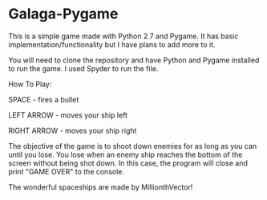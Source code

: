 # Galaga-Pygame

This is a simple game made with Python 2.7 and Pygame. It has basic implementation/functionality but I have plans to add more to it.

You will need to clone the repository and have Python and Pygame installed to run the game. I used Spyder to run the file. 

How To Play:

SPACE - fires a bullet

LEFT ARROW - moves your ship left

RIGHT ARROW - moves your ship right

The objective of the game is to shoot down enemies for as long as you can until you lose. You lose when an enemy ship reaches
the bottom of the screen without being shot down. In this case, the program will close and print "GAME OVER" to the console.

The wonderful spaceships are made by MillionthVector!
